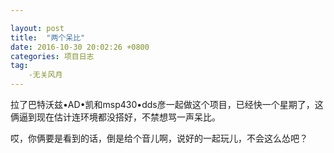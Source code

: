 ```yaml
---

layout: post
title:  "两个呆比"
date: 2016-10-30 20:02:26 +0800
categories: 项目日志
tag:
    -无关风月
---
```

拉了巴特沃兹•AD•凯和msp430•dds彦一起做这个项目，已经快一个星期了，这俩逼到现在估计连环境都没搭好，不禁想骂一声呆比。

哎，你俩要是看到的话，倒是给个音儿啊，说好的一起玩儿，不会这么怂吧？
